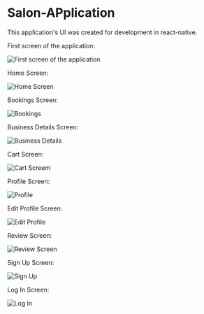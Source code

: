# Salon-APplication
This application's UI was created for development in react-native.


First screen of the application:

![First screen of the application](https://user-images.githubusercontent.com/36971218/115458978-591e4d80-a1db-11eb-8fb1-effbe1086c29.jpg)

Home Screen:

![Home Screen](https://user-images.githubusercontent.com/36971218/115458979-59b6e400-a1db-11eb-9c9a-844b0ded659c.jpg)

Bookings Screen:

![Bookings](https://user-images.githubusercontent.com/36971218/115458970-57ed2080-a1db-11eb-9fa7-6cef714abf9e.jpg)

Business Details Screen:

![Business Details](https://user-images.githubusercontent.com/36971218/115458974-5885b700-a1db-11eb-9484-b4893688e130.jpg)

Cart Screen:

![Cart Screem](https://user-images.githubusercontent.com/36971218/115458976-591e4d80-a1db-11eb-8c82-ebd0164f3a12.jpg)

Profile Screen:

![Profile](https://user-images.githubusercontent.com/36971218/115458983-59b6e400-a1db-11eb-8353-3238def417c6.jpg)

Edit Profile Screen:

![Edit Profile](https://user-images.githubusercontent.com/36971218/115458977-591e4d80-a1db-11eb-9ac3-8cd6e7102463.jpg)

Review Screen:

![Review Screen](https://user-images.githubusercontent.com/36971218/115458984-5a4f7a80-a1db-11eb-835d-8810f08733ef.jpg)

Sign Up Screen:

![Sign Up](https://user-images.githubusercontent.com/36971218/115458985-5a4f7a80-a1db-11eb-8e50-451f840bf35f.jpg)

Log In Screen:

![Log In](https://user-images.githubusercontent.com/36971218/115458982-59b6e400-a1db-11eb-95c7-2680ee2caefb.jpg)


